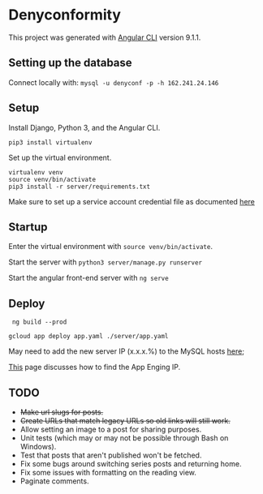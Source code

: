 # Denyconformity

This project was generated with [Angular CLI](https://github.com/angular/angular-cli) version 9.1.1.

## Setting up the database

<!-- Remember to start the cloud sql proxy ~

```
gcloud init
gcloud auth login
./cloud_sql_proxy -instances=denyconformity-staging:us-central1:denyconformity=tcp:3306
``` -->

Connect locally with:
`mysql -u denyconf -p -h 162.241.24.146`


## Setup

Install Django, Python 3, and the Angular CLI.

```
pip3 install virtualenv
```

Set up the virtual environment.

```
virtualenv venv
source venv/bin/activate
pip3 install -r server/requirements.txt
```

Make sure to set up a service account credential file as documented [here](https://cloud.google.com/secret-manager/docs/reference/libraries#client-libraries-install-python)

## Startup

Enter the virtual environment with `source venv/bin/activate`.

Start the server with `python3 server/manage.py runserver`

Start the angular front-end server with `ng serve`


## Deploy

` ng build --prod`

` gcloud app deploy app.yaml ./server/app.yaml `

May need to add the new server IP (x.x.x.%) to the MySQL hosts [here](https://cpanel-box5878.bluehost.com/cpsess6011082395/frontend/bluehost/sql/managehost.html);

[This](https://cloud.google.com/appengine/kb#static-ip) page discusses how to find the App Enging IP.

## TODO

* ~~Make url slugs for posts.~~
* ~~Create URLs that match legacy URLs so old links will still work.~~
* Allow setting an image to a post for sharing purposes.
* Unit tests (which may or may not be possible through Bash on Windows).
* Test that posts that aren't published won't be fetched.
* Fix some bugs around switching series posts and returning home.
* Fix some issues with formatting on the reading view.
* Paginate comments.
